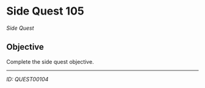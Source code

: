 # Side Quest 105

*Side Quest*

## Objective
Complete the side quest objective.

---
*ID: QUEST00104*